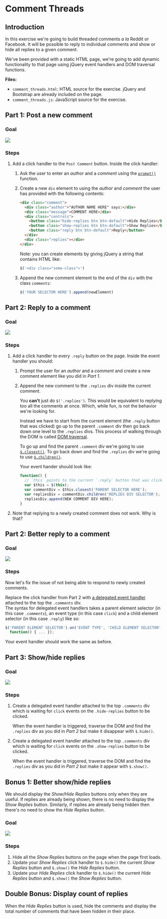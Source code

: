 # Comment Threads

## Introduction

In this exercise we're going to build threaded comments *a la* Reddit or
Facebook. It will be possible to reply to individual comments and show or hide
all replies to a given comment.

We've been provided with a static HTML page, we're going to add dynamic
functionality to that page using jQuery event handlers and DOM traversal
functions.

**Files:**

- `comment_threads.html`: HTML source for the exercise. jQuery and Bootstrap are
  already included on the page.
- `comment_threads.js`: JavaScript source for the exercise.

## Part 1: Post a new comment

### Goal

![](https://cl.ly/0L1R3a133T3v/Screen%20Recording%202016-12-22%20at%2012.18%20PM.gif)

### Steps

1. Add a click handler to the `Post Comment` button. Inside the click handler:

    1. Ask the user to enter an *author* and a *comment* using the
      [`prompt()`](https://developer.mozilla.org/en-US/docs/Web/API/Window/prompt)
      function.
    1. Create a new `div` element to using the *author* and *comment* the user has provided with the following contents:

        ```html
        <div class="comment">
          <div class="author">"AUTHOR NAME HERE" says:</div>
          <div class="message">COMMENT HERE</div>
          <div class="controls">
            <button class="hide-replies btn btn-default">Hide Replies</button>
            <button class="show-replies btn btn-default">Show Replies</button>
            <button class="reply btn btn-default">Reply</button>
          </div>
          <div class="replies"></div>
        </div>
        ```

        Note: you can create elements by giving jQuery a string that contains
        HTML like:

        ```javascript
        $('<div class="some-class">')
        ```

    1. Append the new comment element to the end of the `div` with the class
      `comments`:

        ```javascript
        $('YOUR SELECTOR HERE').append(newElement)
        ```

## Part 2: Reply to a comment

### Goal

![](https://cl.ly/0F3k402I0N12/Screen%20Recording%202016-12-22%20at%2002.45%20PM.gif)

### Steps

1. Add a click handler to every `.reply` button on the page.  Inside the event handler you should:

    1. Prompt the user for an *author* and a *comment* and create a new comment
      element like you did in *Part 1*.

    1. Append the new comment to the `.replies` div inside the current
      comment.

          You **can't** just do `$('.replies')`. This would be equivalent to replying
          too all the comments at once. Which, while fun, is not the behavior we're
          looking for.

          Instead we have to start from the current element (the `.reply` button
          that was clicked) go up to the parent `.comment` div then go back down
          one level to the `.replies` divs.
          This process of walking through the DOM is called
          [DOM traversal](http://api.jquery.com/category/traversing/).

          To go up and find the parent `.comment` div we're going to use
          [`$.closest()`](http://api.jquery.com/closest/).
          To go back down and find the `.replies` div we're going to use
          [`$.children()`](http://api.jquery.com/children/).

          Your event hander should look like:

          ```javascript
          function() {
            // `this` points to the current `.reply` button that was clicked
            var $this = $(this);
            var commentDiv = $this.closest('PARENT SELECTOR HERE');
            var repliesDiv = commentDiv.children('REPLIES DIV SELECTOR');
            repliesDiv.append(NEW COMMENT DIV HERE);
          }
          ```

1. Note that replying to a newly created comment does not work. Why is that?

## Part 2: Better reply to a comment

### Goal

![](https://cl.ly/303i0Y3d1637/Screen%20Recording%202016-12-22%20at%2002.47%20PM.gif)

### Steps

Now let's fix the issue of not being able to respond to newly created
comments.

Replace the click handler from Part 2 with
[a delegated event handler](http://api.jquery.com/on/#on-events-selector-data-handler)
attached to the top the `.comments` div. <br>
The syntax for delegated event handlers takes a parent element selector (in
this case `.comments`), an event type (in this case `click`) and a child
element selector (in this case `.reply`) like so:

```javascript
$('PARENT ELEMENT SELECTOR').on('EVENT TYPE', 'CHILD ELEMENT SELECTOR',
  function() { ... });
```

Your event handler should work the same as before.

## Part 3: Show/hide replies

### Goal

![](https://cl.ly/362T0F0s0C2p/Screen%20Recording%202016-12-22%20at%2002.55%20PM.gif)

### Steps

1. Create a delegated event handler attached to the top `.comments` div
  which is waiting for `click` events on the `.hide-replies` button to be
  clicked.

    When the event handler is triggered, traverse the DOM and find the `.replies` div as you did in *Part 2* but make it disappear with `$.hide()`.
1. Create a delegated event handler attached to the top `.comments` div
  which is waiting for `click` events on the `.show-replies` button to be
  clicked.

    When the event handler is triggered, traverse the DOM and find the `.replies`
    div as you did in *Part 2* but make it appear with `$.show()`.

## Bonus 1: Better show/hide replies

We should display the *Show/Hide Replies* buttons only when they are useful.
If replies are already being shown, there is no need to display the
*Show Replies* button. Similarly, if replies are already being hidden then
there's no need to show the *Hide Replies* button.

### Goal

![](https://cl.ly/251y3Z2Y3M12/Screen%20Recording%202016-12-22%20at%2006.38%20PM.gif)

### Steps

1. Hide all the *Show Replies* buttons on the page when the page first
  loads.
1. Update your *Show Replies* click handler to `$.hide()` the current
  *Show Replies* button and `$.show()` the *Hide Replies* button.
1. Update your *Hide Replies* click handler to `$.hide()` the current
  *Hide Replies* button and `$.show()` the *Show Replies* button.

## Double Bonus: Display count of replies

When the *Hide Replies* button is used, hide the comments and display the
total number of comments that have been hidden in their place.
